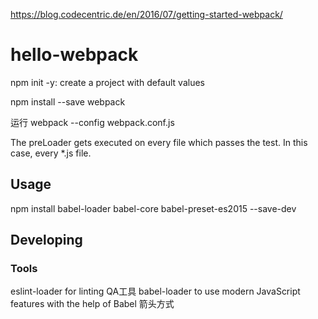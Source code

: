 https://blog.codecentric.de/en/2016/07/getting-started-webpack/

# hello-webpack

npm init -y: create a project with default values

npm install --save webpack

运行
webpack --config webpack.conf.js

The preLoader gets executed on every file which passes the test.
In this case, every *.js file.

## Usage


npm install babel-loader babel-core babel-preset-es2015 --save-dev

## Developing



### Tools


eslint-loader for linting QA工具
babel-loader to use modern JavaScript features with the help of Babel 箭头方式